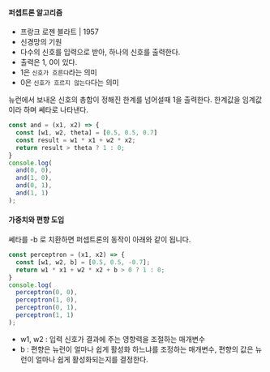 #### 퍼셉트론 알고리즘
- 프랑크 로젠 블라트 | 1957
- 신경망의 기원
- 다수의 신호를 입력으로 받아, 하나의 신호를 출력한다.
- 출력은 1, 0이 있다.
- 1은 `신호가 흐른다`라는 의미
- 0은 `신호가 흐르지 않는다`다는 의미

뉴런에서 보내온 신호의 총합이 정해진 한계를 넘어설때 1을 출력한다. 한계값을 임계값이라 하며 쎄타로 나타낸다.

```js
const and = (x1, x2) => {
  const [w1, w2, theta] = [0.5, 0.5, 0.7]
  const result = w1 * x1 + w2 * x2;
  return result > theta ? 1 : 0;
}
console.log(
  and(0, 0),
  and(1, 0),
  and(0, 1),
  and(1, 1)
);
```

#### 가중치와 편향 도입
쎄타를 -b 로 치환하면 퍼셉트론의 동작이 아래와 같이 됩니다.

```js
const perceptron = (x1, x2) => {
  const [w1, w2, b] = [0.5, 0.5, -0.7];
  return w1 * x1 + w2 * x2 + b > 0 ? 1 : 0;
}
console.log(
  perceptron(0, 0),
  perceptron(1, 0),
  perceptron(0, 1),
  perceptron(1, 1)
);
```

- w1, w2 : 입력 신호가 결과에 주는 영향력을 조절하는 매개변수
- b : 편향은 뉴런이 얼마나 쉽게 활성화 하느냐를 조정하는 매개변수, 편향의 값은 뉴런이 얼마나 쉽게 활성화되는지를 결정한다.